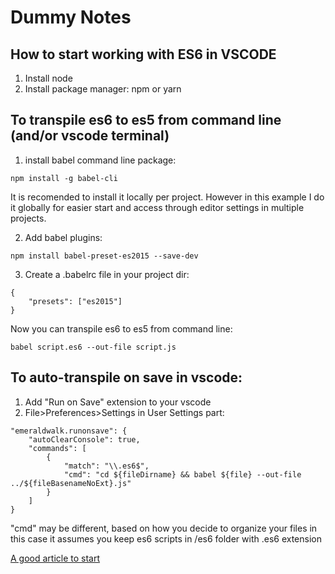 # Dummy Notes

## How to start working with ES6 in VSCODE

1. Install node
2. Install package manager: npm or yarn

## To transpile es6 to es5 from command line (and/or vscode terminal)
1. install babel command line package:
```
npm install -g babel-cli
```
   It is recomended to install it locally per project. 
   However in this example I do it globally for easier start and access through editor settings in multiple projects.

2. Add babel plugins:
```
npm install babel-preset-es2015 --save-dev
```
3. Create a .babelrc file in your project dir:
```
{
    "presets": ["es2015"]
}
```
Now you can transpile es6 to es5 from command line:
```
babel script.es6 --out-file script.js
```

## To auto-transpile on save in vscode:
1. Add "Run on Save" extension to your vscode
2. File>Preferences>Settings in User Settings part:
```
"emeraldwalk.runonsave": {
    "autoClearConsole": true,
    "commands": [
        {
            "match": "\\.es6$",
            "cmd": "cd ${fileDirname} && babel ${file} --out-file ../${fileBasenameNoExt}.js"
        }
    ]
}
```

"cmd" may be different, based on how you decide to organize your files
in this case it assumes you keep es6 scripts in /es6 folder with .es6 extension




[A good article to start](http://jamesknelson.com/the-six-things-you-need-to-know-about-babel-6/)